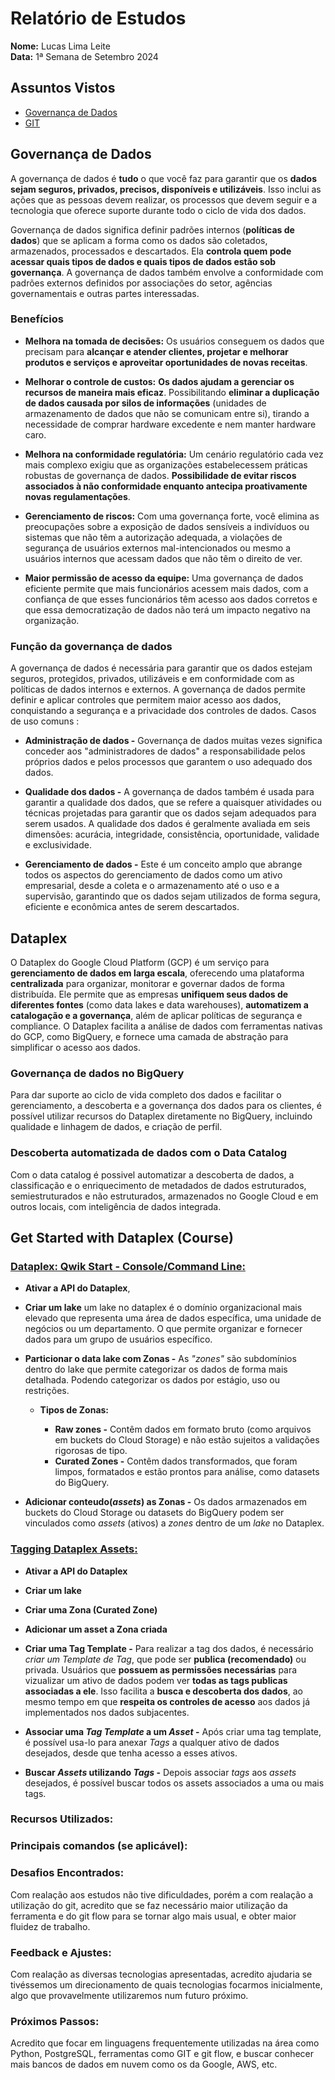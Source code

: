 # Relatório de Estudos

**Nome:** Lucas Lima Leite  
**Data:** 1ª Semana de Setembro 2024

## Assuntos Vistos

- [Governança de Dados](#governança-de-dados)
- [GIT](#git)

## Governança de Dados

A governança de dados é **tudo** o que você faz para garantir que os **dados sejam seguros, privados, precisos, disponíveis e utilizáveis**. Isso inclui as ações que as pessoas devem realizar, os processos que devem seguir e a tecnologia que oferece suporte durante todo o ciclo de vida dos dados.

Governança de dados significa definir padrões internos (**políticas de dados**) que se aplicam a forma como os dados são coletados, armazenados, processados e descartados. Ela **controla quem pode acessar quais tipos de dados e quais tipos de dados estão sob governança**. A governança de dados também envolve a conformidade com padrões externos definidos por associações do setor, agências governamentais e outras partes interessadas.

### Benefícios
* **Melhora na tomada de decisões:** Os usuários conseguem os dados que precisam para **alcançar e atender clientes, projetar e melhorar produtos e serviços e aproveitar oportunidades de novas receitas**.

* **Melhorar o controle de custos:** **Os dados ajudam a gerenciar os recursos de maneira mais eficaz**. Possibilitando **eliminar a duplicação de dados causada por silos de informações** (unidades de armazenamento de dados que não se comunicam entre si), tirando a necessidade de comprar hardware excedente e nem manter hardware caro.

* **Melhora na conformidade regulatória:** Um cenário regulatório cada vez mais complexo exigiu que as organizações estabelecessem práticas robustas de governança de dados. **Possibilidade de evitar riscos associados à não conformidade enquanto antecipa proativamente novas regulamentações**.

* **Gerenciamento de riscos:** Com uma governança forte, você elimina as preocupações sobre a exposição de dados sensíveis a indivíduos ou sistemas que não têm a autorização adequada, a violações de segurança de usuários externos mal-intencionados ou mesmo a usuários internos que acessam dados que não têm o direito de ver. 

* **Maior permissão de acesso da equipe:** Uma governança de dados eficiente permite que mais funcionários acessem mais dados, com a confiança de que esses funcionários têm acesso aos dados corretos e que essa democratização de dados não terá um impacto negativo na organização.

### Função da governança de dados
A governança de dados é necessária para garantir que os dados estejam seguros, protegidos, privados, utilizáveis e em conformidade com as políticas de dados internos e externos. A governança de dados permite definir e aplicar controles que permitem maior acesso aos dados, conquistando a segurança e a privacidade dos controles de dados. Casos de uso comuns :

* **Administração de dados -** Governança de dados muitas vezes significa conceder aos "administradores de dados" a responsabilidade pelos próprios dados e pelos processos que garantem o uso adequado dos dados.

* **Qualidade dos dados -** A governança de dados também é usada para garantir a qualidade dos dados, que se refere a quaisquer atividades ou técnicas projetadas para garantir que os dados sejam adequados para serem usados. A qualidade dos dados é geralmente avaliada em seis dimensões: acurácia, integridade, consistência, oportunidade, validade e exclusividade.

* **Gerenciamento de dados -** Este é um conceito amplo que abrange todos os aspectos do gerenciamento de dados como um ativo empresarial, desde a coleta e o armazenamento até o uso e a supervisão, garantindo que os dados sejam utilizados de forma segura, eficiente e econômica antes de serem descartados.

## Dataplex
O Dataplex do Google Cloud Platform (GCP) é um serviço para **gerenciamento de dados em larga escala**, oferecendo uma plataforma **centralizada** para organizar, monitorar e governar dados de forma distribuída. Ele permite que as empresas **unifiquem seus dados de diferentes fontes** (como data lakes e data warehouses), **automatizem a catalogação e a governança**, além de aplicar políticas de segurança e compliance. O Dataplex facilita a análise de dados com ferramentas nativas do GCP, como BigQuery, e fornece uma camada de abstração para simplificar o acesso aos dados.

### Governança de dados no BigQuery
Para dar suporte ao ciclo de vida completo dos dados e facilitar o gerenciamento, a descoberta e a governança dos dados para os clientes, é possível utilizar recursos do Dataplex diretamente no BigQuery, incluindo qualidade e linhagem de dados, e criação de perfil.

### Descoberta automatizada de dados com o Data Catalog
Com o data catalog é possivel automatizar a descoberta de dados, a classificação e o enriquecimento de metadados de dados estruturados, semiestruturados e não estruturados, armazenados no Google Cloud e em outros locais, com inteligência de dados integrada.


## Get Started with Dataplex (Course)
### [Dataplex: Qwik Start - Console/Command Line:](https://www.cloudskillsboost.google/course_templates/726?catalog_rank=%7B%22rank%22%3A1%2C%22num_filters%22%3A1%2C%22has_search%22%3Atrue%7D&search_id=36198280)

* **Ativar a API do Dataplex**,
* **Criar um lake** um lake no dataplex é o domínio organizacional mais elevado que representa uma área de dados específica, uma unidade de negócios ou um departamento. O que permite organizar e fornecer dados para um grupo de usuários específico.
* **Particionar o data lake com Zonas -** As *"zones"* são subdomínios dentro do lake que permite categorizar os dados de forma mais detalhada. Podendo categorizar os dados por estágio, uso ou restrições.  

    * **Tipos de Zonas:**

        * **Raw zones -** Contêm dados em formato bruto (como arquivos em buckets do Cloud Storage) e não estão sujeitos a validações rigorosas de tipo.
        * **Curated Zones -** Contêm dados transformados, que foram limpos, formatados e estão prontos para análise, como datasets do BigQuery.

* **Adicionar conteudo(*assets*) as Zonas -** Os dados armazenados em buckets do Cloud Storage ou datasets do BigQuery podem ser vinculados como *assets* (ativos) a *zones* dentro de um *lake* no Dataplex.

### [Tagging Dataplex Assets:](https://www.cloudskillsboost.google/course_templates/726/labs/461570)

* **Ativar a API do Dataplex**
* **Criar um lake**
* **Criar uma Zona (Curated Zone)**
* **Adicionar um asset a Zona criada**

* **Criar uma Tag Template -** Para realizar a tag dos dados, é necessário *criar um Template de Tag*, que pode ser **publica (recomendado)** ou privada. Usuários que **possuem as permissões necessárias** para vizualizar um ativo de dados podem ver **todas as tags publicas associadas a ele**. Isso facilita a **busca e descoberta dos dados**, ao mesmo tempo em que **respeita os controles de acesso** aos dados já implementados nos dados subjacentes.

* **Associar uma *Tag Template* a um *Asset* -** Após criar uma tag template, é possível usa-lo para anexar *Tags* a qualquer ativo de dados desejados, desde que tenha acesso a esses ativos.

* **Buscar *Assets* utilizando *Tags* -** Depois associar *tags* aos *assets* desejados, é possível buscar todos os assets associados a uma ou mais tags.



### Recursos Utilizados:


### Principais comandos (se aplicável):



### Desafios Encontrados:
Com realação aos estudos não tive dificuldades, porém a com realação a utilização do git, acredito que se faz necessário maior utilização da ferramenta e do git flow para se tornar algo mais usual, e obter maior fluidez de trabalho.

### Feedback e Ajustes:
Com realação as diversas tecnologias apresentadas, acredito ajudaria se tivéssemos um direcionamento de quais tecnologias focarmos inicialmente, algo que provavelmente utilizaremos num futuro próximo.

### Próximos Passos:  
Acredito que focar em linguagens frequentemente utilizadas na área como Python, PostgreSQL, ferramentas como GIT e git flow, e buscar conhecer mais bancos de dados em nuvem como os da Google, AWS, etc.